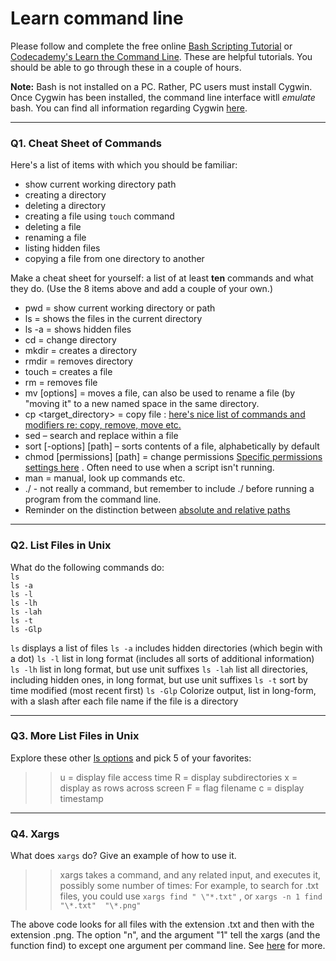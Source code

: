 # Learn command line

Please follow and complete the free online [Bash Scripting Tutorial](https://ryanstutorials.net/bash-scripting-tutorial/) or [Codecademy's Learn the Command Line](https://www.codecademy.com/learn/learn-the-command-line). These are helpful tutorials. You should be able to go through these in a couple of hours.

**Note:** Bash is not installed on a PC. Rather, PC users must install Cygwin. Once Cygwin has been installed, the command line interface witll _emulate_ bash. You can find all information regarding Cygwin [here](https://www.cygwin.com/).

---

### Q1.  Cheat Sheet of Commands  

Here's a list of items with which you should be familiar:  
* show current working directory path
* creating a directory
* deleting a directory
* creating a file using `touch` command
* deleting a file
* renaming a file
* listing hidden files
* copying a file from one directory to another

Make a cheat sheet for yourself: a list of at least **ten** commands and what they do.  (Use the 8 items above and add a couple of your own.)  

* pwd     = show current working directory or path
* ls      =  shows the files in the current directory
* ls -a   =  shows hidden files
* cd      = change directory
* mkdir   = creates a directory
* rmdir   = removes directory
* touch <filename> = creates a file
* rm      = removes file
* mv [options] <source> <destination>  = moves a file, can also be used to rename a file (by "moving it" to a new named space in the  same directory.
* cp <filename> <target_directory>  =  copy file : [here's nice list of commands and modifiers re: copy, remove, move etc.](https://www.hostingadvice.com/how-to/move-copy-delete-files-linux/)
* sed – search and replace within a file
* sort [-options] [path] – sorts contents of a file, alphabetically by default
* chmod [permissions] [path] = change permissions  [Specific permissions settings here](https://ryanstutorials.net/linuxtutorial/permissions.php) .  Often need to use when a script isn't running.
 * man = manual, look up commands etc. 
 * ./  - not really a command, but remember to include ./  before running a program from the command line.
 * Reminder on the distinction between [absolute and relative paths](https://ryanstutorials.net/linuxtutorial/navigation.php)
 
 

---

### Q2.  List Files in Unix   

What do the following commands do:  
`ls`                             
`ls -a`                          
`ls -l`  
`ls -lh`  
`ls -lah`  
`ls -t`  
`ls -Glp`  

`ls`           displays a list of files
`ls -a`        includes hidden directories (which begin with a dot)
`ls -l`        list in long format (includes all sorts of additional information)
`ls -lh`       list in long format, but use unit suffixes
`ls -lah`      list all directories, including hidden ones, in long format, but use unit suffixes
`ls -t`        sort by time modified (most recent first)
`ls -Glp`      Colorize output, list in long-form, with a slash after each file name if the file is a directory

---

### Q3.  More List Files in Unix  

Explore these other [ls options](http://www.techonthenet.com/unix/basic/ls.php) and pick 5 of your favorites:

> > u  = display file access time
> > R  = display subdirectories
> > x  = display as rows across screen
> > F  = flag filename
> > c  = display timestamp

---

### Q4.  Xargs   

What does `xargs` do? Give an example of how to use it.

> > xargs takes a command, and any related input, and executes it, possibly some number of times:  For example, to search for .txt files, you could use 
``` xargs find " \"*.txt" ``` ,
or
``` xargs -n 1 find "\*.txt"  "\*.png" ```

The above code looks for all files with the extension .txt and then with the extension .png.  The option "n", and the argument "1" tell the xargs (and the function find) to except one argument per command line.  See [here](https://www.howtoforge.com/tutorial/linux-xargs-command/) for more.

 

